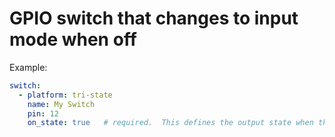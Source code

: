 # GPIO switch that changes to input mode when off

Example:
```yaml
switch:
  - platform: tri-state
    name: My Switch
    pin: 12
    on_state: true   # required.  This defines the output state when the switch is on.
```


